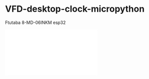 # VFD-desktop-clock-micropython
Ftutaba 8-MD-06INKM esp32

<iframe src="//player.bilibili.com/player.html?aid=520205170&bvid=BV1MM411C7mV&cid=891789674&page=1" scrolling="no" border="0" frameborder="no" framespacing="0" allowfullscreen="true"> </iframe>
